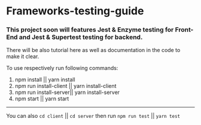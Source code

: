 # Frameworks-testing-guide
### This project soon will features Jest & Enzyme testing for Front-End and Jest & Supertest testing for backend.

There will be also tutorial here as well as documentation in the code to make it clear.

To use respectively run following commands:

1) npm install || yarn install
2) npm run install-client || yarn install-client
3) npm run install-server|| yarn install-server
4) npm start || yarn start

-----

You can also `cd client` || `cd server` then run `npm run test` || `yarn test`